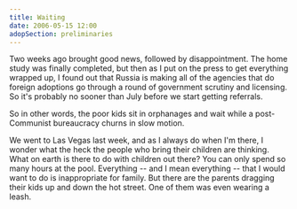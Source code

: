 ```yaml
---
title: Waiting
date: 2006-05-15 12:00
adopSection: preliminaries
---
```

Two weeks ago brought good news, followed by disappointment.  The home study was finally completed, but then as I put on the press to get everything wrapped up, I found out that Russia is making all of the agencies that do foreign adoptions go through a round of government scrutiny and licensing.  So it's probably no sooner than July before we start getting referrals.

So in other words, the poor kids sit in orphanages and wait while a post-Communist bureaucracy churns in slow motion.  

We went to Las Vegas last week, and as I always do when I'm there, I wonder what the heck the people who bring their children are thinking.  What on earth is there to do with children out there?  You can only spend so many hours at the pool.  Everything -- and I mean everything -- that I would want to do is inappropriate for family.  But there are the parents dragging their kids up and down the hot street.  One of them was even wearing a leash.  
